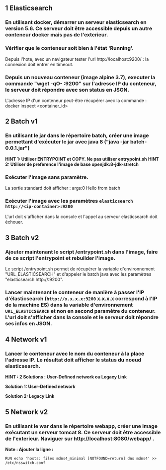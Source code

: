 
## 1 Elasticsearch
### En utilisant docker, démarrer un serveur elasticsearch en version 5.6. Ce serveur doit être accessible depuis un autre conteneur docker mais pas de l'exterieur. 


### Vérifier que le conteneur soit bien à l'état 'Running'.
Depuis l'hote, avec un navigateur tester l'url http://localhost:9200/ : la connexion doit entrer en timeout.

### Depuis un nouveau conteneur (image alpine 3.7), executer la commande "wget -qO- <ip-container>:9200" sur l'adresse IP du conteneur, le serveur doit répondre avec son status en JSON.
L'adresse IP d'un conteneur peut-être récupérer avec la commande : 
docker inspect <container_id>


## 2 Batch v1
### En utilisant le jar dans le répertoire batch, créer une image permettant d'exécuter le jar avec java 8 ("java -jar batch-0.0.1.jar")
**HINT 1: Utiliser ENTRYPOINT et COPY. Ne pas utiliser entrypoint.sh**
**HINT 2: Utiliser de preference l'image de base openjdk:8-jdk-stretch**


### Exécuter l'image sans paramètre.
La sortie standard doit afficher : 
args:0
Hello from batch

### Exécuter l'image avec les paramètres ```elasticsearch http://<ip-container>:9200```

L'url doit s'afficher dans la console et l'appel au serveur elasticsearch doit échouer.

## 3 Batch v2
### Ajouter maintenant le script /entrypoint.sh dans l'image, faire de ce script l'entrypoint et rebuilder l'image.
Le script /entrypoint.sh permet de récupérer la variable d'environnement "URL_ELASTICSEARCH" et d'appeler le batch java avec les paramètres "elasticsearch http://<ip-container>:9200".

### Lancer maintenant le conteneur de manière à passer l'IP d'élasticsearch (```http://x.x.x.x:9200``` x.x.x.x correspond à l'IP de la machine ES) dans la variable d'environnement ```URL_ELASTICSEARCH``` et non en second paramètre du conteneur. L'url doit s'afficher dans la console et le serveur doit répondre ses infos en JSON.


## 4 Network v1
### Lancer le conteneur avec le nom du conteneur à la place l'adresse IP. Le résultat doit afficher le status du noeud elasticsearch.
**HINT : 2 Solutions : User-Defined network ou Legacy Link**

**Solution 1: User-Defined network**


**Solution 2: Legacy Link**


## 5 Network v2
### En utilisant le war dans le répertoire webapp, créer une image exécutant un serveur tomcat 8. Ce serveur doit être accessible de l'exterieur. Naviguer sur http://localhost:8080/webapp/ .
**Note : Ajouter la ligne :**

```RUN echo 'hosts: files mdns4_minimal [NOTFOUND=return] dns mdns4' >> /etc/nsswitch.conf```

